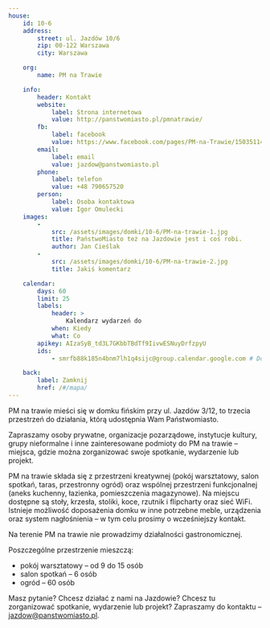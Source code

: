 ```yaml
---
house:
    id: 10-6
    address:
        street: ul. Jazdów 10/6
        zip: 00-122 Warszawa
        city: Warszawa

    org:
        name: PM na Trawie

    info:
        header: Kontakt
        website:
            label: Strona internetowa
            value: http://panstwomiasto.pl/pmnatrawie/
        fb:
            label: facebook
            value: https://www.facebook.com/pages/PM-na-Trawie/1503511446527634
        email:
            label: email
            value: jazdow@panstwomiasto.pl
        phone:
            label: telefon
            value: +48 790657520
        person:
            label: Osoba kontaktowa
            value: Igor Omulecki
    images:
        -
            src: /assets/images/domki/10-6/PM-na-trawie-1.jpg
            title: PaństwoMiasto też na Jazdowie jest i coś robi.
            author: Jan Cieślak
        -
            src: /assets/images/domki/10-6/PM-na-trawie-2.jpg
            title: Jakiś komentarz

    calendar:
        days: 60
        limit: 25
        labels:
            header: >
                Kalendarz wydarzeń do
            when: Kiedy
            what: Co
        apikey: AIzaSyB_td3L7GKbbTBdTf9IivwESNuyDrfzpyU
        ids:
            - smrfb88k185n4bnm7lh1q4sijc@group.calendar.google.com # Domek A

    back:
        label: Zamknij
        href: /#/mapa/
---
```

PM na trawie mieści się w domku fińskim przy ul. Jazdów 3/12, to trzecia przestrzeń do działania, którą udostępnia Wam Państwomiasto.

Zapraszamy osoby prywatne, organizacje pozarządowe, instytucje kultury, grupy nieformalne i inne zainteresowane podmioty do PM na trawie – miejsca, gdzie można zorganizować swoje spotkanie, wydarzenie lub projekt.

PM na trawie składa się z przestrzeni kreatywnej (pokój warsztatowy, salon spotkań, taras, przestronny ogród) oraz wspólnej przestrzeni funkcjonalnej (aneks kuchenny, łazienka, pomieszczenia magazynowe). Na miejscu dostępne są stoły, krzesła, stoliki, koce, rzutnik i flipcharty oraz sieć WiFi. Istnieje możliwość doposażenia domku w inne potrzebne meble, urządzenia oraz system nagłośnienia – w tym celu prosimy o wcześniejszy kontakt.

Na terenie PM na trawie nie prowadzimy działalności gastronomicznej.

Poszczególne przestrzenie mieszczą:

- pokój warsztatowy – od 9 do 15 osób
- salon spotkań – 6 osób
- ogród – 60 osób

Masz pytanie? Chcesz działać z nami na Jazdowie?
Chcesz tu zorganizować spotkanie, wydarzenie lub projekt?
Zapraszamy do kontaktu – [jazdow@panstwomiasto.pl](mailto:jazdow@panstwomiasto.pl).

